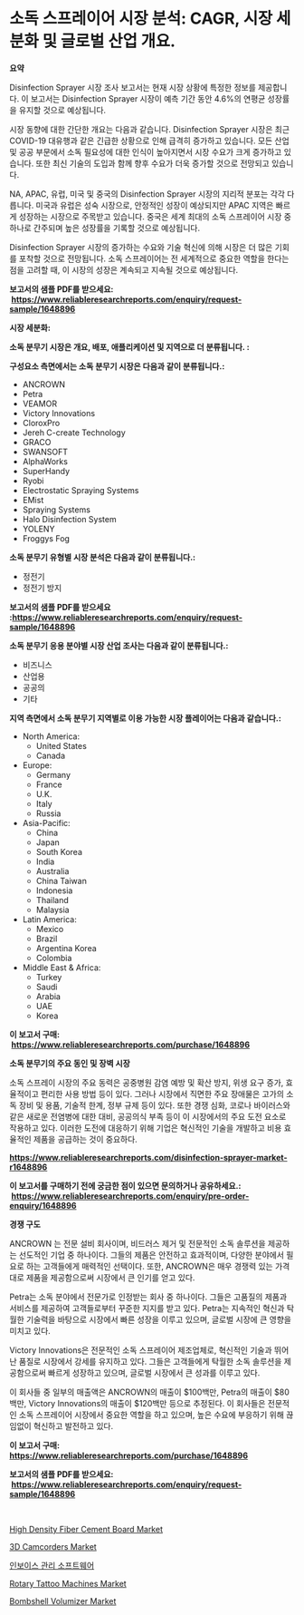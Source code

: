 <p><h1>소독 스프레이어 시장 분석: CAGR, 시장 세분화 및 글로벌 산업 개요.</h1></p><p><strong>요약</strong></p>
<p><p>Disinfection Sprayer 시장 조사 보고서는 현재 시장 상황에 특정한 정보를 제공합니다. 이 보고서는 Disinfection Sprayer 시장이 예측 기간 동안 4.6%의 연평균 성장률을 유지할 것으로 예상됩니다.</p><p>시장 동향에 대한 간단한 개요는 다음과 같습니다. Disinfection Sprayer 시장은 최근 COVID-19 대유행과 같은 긴급한 상황으로 인해 급격히 증가하고 있습니다. 모든 산업 및 공공 부문에서 소독 필요성에 대한 인식이 높아지면서 시장 수요가 크게 증가하고 있습니다. 또한 최신 기술의 도입과 함께 향후 수요가 더욱 증가할 것으로 전망되고 있습니다.</p><p>NA, APAC, 유럽, 미국 및 중국의 Disinfection Sprayer 시장의 지리적 분포는 각각 다릅니다. 미국과 유럽은 성숙 시장으로, 안정적인 성장이 예상되지만 APAC 지역은 빠르게 성장하는 시장으로 주목받고 있습니다. 중국은 세계 최대의 소독 스프레이어 시장 중 하나로 간주되며 높은 성장률을 기록할 것으로 예상됩니다.</p><p>Disinfection Sprayer 시장의 증가하는 수요와 기술 혁신에 의해 시장은 더 많은 기회를 포착할 것으로 전망됩니다. 소독 스프레이어는 전 세계적으로 중요한 역할을 한다는 점을 고려할 때, 이 시장의 성장은 계속되고 지속될 것으로 예상됩니다.</p></p>
<p><strong>보고서의 샘플 PDF를 받으세요: &nbsp;<a href="https://www.reliableresearchreports.com/enquiry/request-sample/1648896">https://www.reliableresearchreports.com/enquiry/request-sample/1648896</a></strong></p>
<p><strong>시장 세분화:</strong></p>
<p><strong> 소독 분무기 시장은 개요, 배포, 애플리케이션 및 지역으로 더 분류됩니다. :</strong></p>
<p><strong>구성요소 측면에서는 소독 분무기 시장은 다음과 같이 분류됩니다.:</strong></p>
<p><ul><li>ANCROWN</li><li>Petra</li><li>VEAMOR</li><li>Victory Innovations</li><li>CloroxPro</li><li>Jereh C-create Technology</li><li>GRACO</li><li>SWANSOFT</li><li>AlphaWorks</li><li>SuperHandy</li><li>Ryobi</li><li>Electrostatic Spraying Systems</li><li>EMist</li><li>Spraying Systems</li><li>Halo Disinfection System</li><li>YOLENY</li><li>Froggys Fog</li></ul></p>
<p><strong> 소독 분무기 유형별 시장 분석은 다음과 같이 분류됩니다.:</strong></p>
<p><ul><li>정전기</li><li>정전기 방지</li></ul></p>
<p><strong>보고서의 샘플 PDF를 받으세요 :<a href="https://www.reliableresearchreports.com/enquiry/request-sample/1648896">https://www.reliableresearchreports.com/enquiry/request-sample/1648896</a></strong></p>
<p><strong> 소독 분무기 응용 분야별 시장 산업 조사는 다음과 같이 분류됩니다.:</strong></p>
<p><ul><li>비즈니스</li><li>산업용</li><li>공공의</li><li>기타</li></ul></p>
<p><strong>지역 측면에서 소독 분무기 지역별로 이용 가능한 시장 플레이어는 다음과 같습니다.:</strong></p>
<p><ul>
    <li>
        North America:
        <ul>
            <li>United States</li>
            <li>Canada</li>
        </ul>
    </li>
    <li>
        Europe:
        <ul>
            <li>Germany</li>
            <li>France</li>
            <li>U.K.</li>
            <li>Italy</li>
            <li>Russia</li>
        </ul>
    </li>
    <li>
        Asia-Pacific:
        <ul>
            <li>China</li>
            <li>Japan</li>
            <li>South Korea</li>
            <li>India</li>
            <li>Australia</li>
            <li>China Taiwan</li>
            <li>Indonesia</li>
            <li>Thailand</li>
            <li>Malaysia</li>
        </ul>
    </li>
    <li>
        Latin America:
        <ul>
            <li>Mexico</li>
            <li>Brazil</li>
            <li>Argentina Korea</li>
            <li>Colombia</li>
        </ul>
    </li>
    <li>
        Middle East & Africa:
        <ul>
            <li>Turkey</li>
            <li>Saudi</li>
            <li>Arabia</li>
            <li>UAE</li>
            <li>Korea</li>
        </ul>
    </li>
    </ul></p>
<p><strong>이 보고서 구매: &nbsp;<a href="https://www.reliableresearchreports.com/purchase/1648896">https://www.reliableresearchreports.com/purchase/1648896</a></strong></p>
<p><strong>소독 분무기의 주요 동인 및 장벽 시장</strong></p>
<p><p>소독 스프레이 시장의 주요 동력은 공중병원 감염 예방 및 확산 방지, 위생 요구 증가, 효율적이고 편리한 사용 방법 등이 있다. 그러나 시장에서 직면한 주요 장애물은 고가의 소독 장비 및 용품, 기술적 한계, 정부 규제 등이 있다. 또한 경쟁 심화, 코로나 바이러스와 같은 새로운 전염병에 대한 대비, 공공의식 부족 등이 이 시장에서의 주요 도전 요소로 작용하고 있다. 이러한 도전에 대응하기 위해 기업은 혁신적인 기술을 개발하고 비용 효율적인 제품을 공급하는 것이 중요하다.</p></p>
<p><strong><a href="https://www.reliableresearchreports.com/disinfection-sprayer-market-r1648896">https://www.reliableresearchreports.com/disinfection-sprayer-market-r1648896</a></strong></p>
<p><strong>이 보고서를 구매하기 전에 궁금한 점이 있으면 문의하거나 공유하세요.: &nbsp;<a href="https://www.reliableresearchreports.com/enquiry/pre-order-enquiry/1648896">https://www.reliableresearchreports.com/enquiry/pre-order-enquiry/1648896</a></strong></p>
<p><strong>경쟁 구도</strong></p>
<p><p>ANCROWN 는 전문 설비 회사이며, 비드러스 제거 및 전문적인 소독 솔루션을 제공하는 선도적인 기업 중 하나이다. 그들의 제품은 안전하고 효과적이며, 다양한 분야에서 필요로 하는 고객들에게 매력적인 선택이다. 또한, ANCROWN은 매우 경쟁력 있는 가격대로 제품을 제공함으로써 시장에서 큰 인기를 얻고 있다.</p><p>Petra는 소독 분야에서 전문가로 인정받는 회사 중 하나이다. 그들은 고품질의 제품과 서비스를 제공하여 고객들로부터 꾸준한 지지를 받고 있다. Petra는 지속적인 혁신과 탁월한 기술력을 바탕으로 시장에서 빠른 성장을 이루고 있으며, 글로벌 시장에 큰 영향을 미치고 있다.</p><p>Victory Innovations은 전문적인 소독 스프레이어 제조업체로, 혁신적인 기술과 뛰어난 품질로 시장에서 강세를 유지하고 있다. 그들은 고객들에게 탁월한 소독 솔루션을 제공함으로써 빠르게 성장하고 있으며, 글로벌 시장에서 큰 성과를 이루고 있다.</p><p>이 회사들 중 일부의 매출액은 ANCROWN의 매출이 $100백만, Petra의 매출이 $80백만, Victory Innovations의 매출이 $120백만 등으로 추정된다. 이 회사들은 전문적인 소독 스프레이어 시장에서 중요한 역할을 하고 있으며, 높은 수요에 부응하기 위해 끊임없이 혁신하고 발전하고 있다.</p></p>
<p><strong>이 보고서 구매: &nbsp; <a href="https://www.reliableresearchreports.com/purchase/1648896">https://www.reliableresearchreports.com/purchase/1648896</a></strong></p>
<p><strong>보고서의 샘플 PDF를 받으세요: &nbsp;<a href="https://www.reliableresearchreports.com/enquiry/request-sample/1648896">https://www.reliableresearchreports.com/enquiry/request-sample/1648896</a></strong><strong></strong></p>
<p>&nbsp;</p>
<p><p><a href="https://issuu.com/reportprime-2/docs/high-density-fiber-cement-board-market-size-2030.p">High Density Fiber Cement Board Market</a></p><p><a href="https://github.com/sonuprakash1/Market-Research-Report-List-2/blob/main/3d-camcorders-market.md">3D Camcorders Market</a></p><p><a href="https://medium.com/@ishacian.georges/2024%EB%85%84%EB%B6%80%ED%84%B0-2031%EB%85%84%EA%B9%8C%EC%A7%80%EC%9D%98-%EA%B8%B0%EA%B0%84%EC%9D%84-%EC%9C%84%ED%95%9C-%EC%86%A1%EC%9E%A5-%EA%B4%80%EB%A6%AC-%EC%86%8C%ED%94%84%ED%8A%B8%EC%9B%A8%EC%96%B4-%EC%8B%9C%EC%9E%A5-%EB%B6%84%EC%84%9D-%EB%B0%8F-%EA%B7%9C%EB%AA%A8-%EC%98%88%EC%B8%A1-c7239ee2cfa2">인보이스 관리 소프트웨어</a></p><p><a href="https://github.com/jhcraigie/Market-Research-Report-List-3/blob/main/rotary-tattoo-machines-market.md">Rotary Tattoo Machines Market</a></p><p><a href="https://www.linkedin.com/pulse/bombshell-volumizer-market-insight-trends-growth-forecasted-jyepc?trackingId=DygoJ4X%2BjNA1mwdqAZvbFA%3D%3D">Bombshell Volumizer Market</a></p></p>